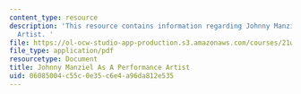```yaml
---
content_type: resource
description: 'This resource contains information regarding Johnny Manziel As A Performance
  Artist. '
file: https://ol-ocw-studio-app-production.s3.amazonaws.com/courses/21w-015-writing-and-rhetoric-writing-about-sports-fall-2013/06085004c55c0e35c6e4a96da812e535_MIT21W_015F13_ChoffTSyFin3.pdf
file_type: application/pdf
resourcetype: Document
title: Johnny Manziel As A Performance Artist
uid: 06085004-c55c-0e35-c6e4-a96da812e535
---
```

